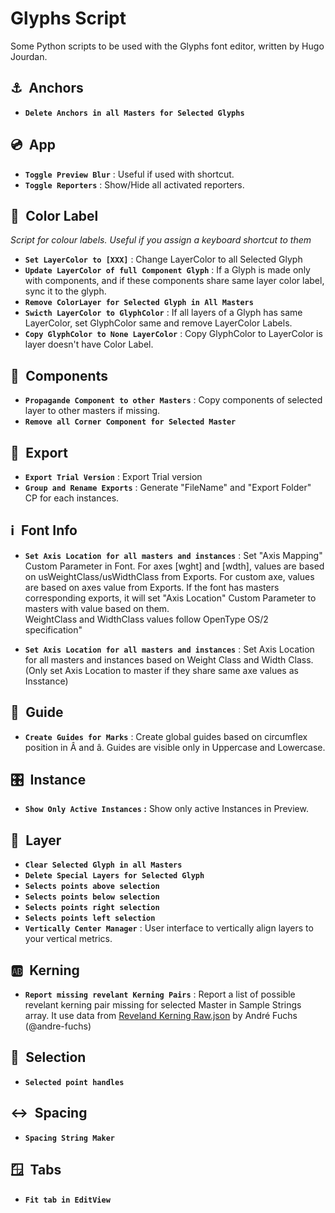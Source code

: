 # Glyphs Script
Some Python scripts to be used with the Glyphs font editor, written by Hugo Jourdan.

## ⚓ Anchors
* **`Delete Anchors in all Masters for Selected Glyphs`**



## 💿 App
* **`Toggle Preview Blur`** : Useful if used with shortcut.
* **`Toggle Reporters`** : Show/Hide all activated reporters.



## 🌈 Color Label
*Script for colour labels. Useful if you assign a keyboard shortcut to them*

* **`Set LayerColor to [XXX]`** : Change LayerColor to all Selected Glyph
* **`Update LayerColor of full Component Glyph`** : If a Glyph is made only with components, and if these components share same layer color label, sync it to the glyph.
* **`Remove ColorLayer for Selected Glyph in All Masters`**
* **`Swicth LayerColor to GlyphColor`** : If all layers of a Glyph has same LayerColor, set GlyphColor same and remove LayerColor Labels.
* **`Copy GlyphColor to None LayerColor`** : Copy GlyphColor to LayerColor is layer doesn't have Color Label.



## 🧩 Components
* **`Propagande Component to other Masters`** : Copy components of selected layer to other masters if missing.
* **`Remove all Corner Component for Selected Master`**


## 🔁 Export
* **`Export Trial Version`** : Export Trial version 
* **`Group and Rename Exports`** : Generate "FileName" and "Export Folder" CP for each instances.



## ℹ️ Font Info
* **`Set Axis Location for all masters and instances`** : Set "Axis Mapping" Custom Parameter in Font. For axes [wght] and [wdth], values are based on usWeightClass/usWidthClass from Exports. For custom axe, values are based on axes value from Exports.
If the font has masters corresponding exports, it will set "Axis Location" Custom Parameter to masters with value based on them.  
WeightClass and WidthClass values follow OpenType OS/2 specification"  

* **`Set Axis Location for all masters and instances`** : Set Axis Location for all masters and instances based on Weight Class and Width Class. (Only set Axis Location to master if they share same axe values as Insstance)



## 📏 Guide
* **`Create Guides for Marks`** : Create global guides based on circumflex position in Â and â. Guides are visible only in Uppercase and Lowercase.



## 🎛️ Instance
* **`Show Only Active Instances` :** Show only active Instances in Preview.



## 🔖 Layer
* **`Clear Selected Glyph in all Masters`**
* **`Delete Special Layers for Selected Glyph`**
* **`Selects points above selection`**
* **`Selects points below selection`**
* **`Selects points right selection`**
* **`Selects points left selection`**
* **`Vertically Center Manager`** : User interface to vertically align layers to your vertical metrics.



## 🆎 Kerning
* **`Report missing revelant Kerning Pairs`** : Report a list of possible revelant kerning pair missing for selected Master in Sample Strings array.
It use data from [Reveland Kerning Raw.json](https://github.com/andre-fuchs/kerning-pairs/blob/master/result/relevant_kerning_raw.json) by André Fuchs (@andre-fuchs)



## 🫴 Selection
* **`Selected point handles`**


## ↔️ Spacing
* **`Spacing String Maker`**


## 🪟 Tabs
* **`Fit tab in EditView`**